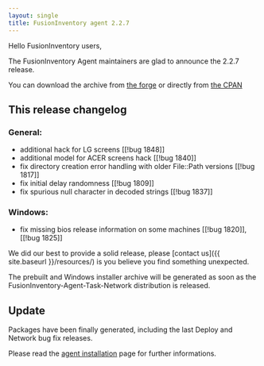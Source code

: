 ```yaml
---
layout: single
title: FusionInventory agent 2.2.7
---
```


Hello FusionInventory users,

The FusionInventory Agent maintainers are glad to announce the 2.2.7 release.

You can download the archive from [the forge](http://forge.fusioninventory.org/attachments/download/867/FusionInventory-Agent-2.2.7.tar.gz)
or directly from [the CPAN](https://metacpan.org/release/FusionInventory-Agent)

## This release changelog

### General:

* additional hack for LG screens [[!bug 1848]]
* additional model for ACER screens hack [[!bug 1840]]
* fix directory creation error handling with older File::Path versions [[!bug 1817]]
* fix initial delay randomness [[!bug 1809]]
* fix spurious null character in decoded strings [[!bug 1837]]

### Windows:

* fix missing bios release information on some machines [[!bug 1820]], [[!bug 1825]]

We did our best to provide a solid release, please [contact us]({{ site.baseurl }}/resources/) is you believe you find something unexpected.

The prebuilt and Windows installer archive will be generated as soon as the
FusionInventory-Agent-Task-Network distribution is released.

## Update

Packages have been finally generated, including the last Deploy and Network bug fix releases.

Please read the [agent installation](https://documentation.fusioninventory.org/%20FusionInventory_agent/%20%20%20Installation/windows/)
page for further informations.
